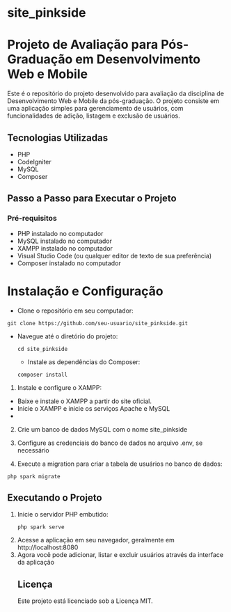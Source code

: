# site_pinkside
# Projeto de Avaliação para Pós-Graduação em Desenvolvimento Web e Mobile
Este é o repositório do projeto desenvolvido para avaliação da disciplina de Desenvolvimento Web e Mobile da pós-graduação. O projeto consiste em uma aplicação simples para gerenciamento de usuários, com funcionalidades de adição, listagem e exclusão de usuários.

## Tecnologias Utilizadas

* PHP
* CodeIgniter
* MySQL
* Composer

## Passo a Passo para Executar o Projeto

### Pré-requisitos 
* PHP instalado no computador
* MySQL instalado no computador
* XAMPP instalado no computador
* Visual Studio Code (ou qualquer editor de texto de sua preferência)
* Composer instalado no computador
  
# Instalação e Configuração
* Clone o repositório em seu computador:
```
git clone https://github.com/seu-usuario/site_pinkside.git
```
* Navegue até o diretório do projeto:
  ```
  cd site_pinkside
  ```
  * Instale as dependências do Composer:
   ```
   composer install
   ```
1. Instale e configure o XAMPP:

* Baixe e instale o XAMPP a partir do site oficial.
* Inicie o XAMPP e inicie os serviços Apache e MySQL
* 
2. Crie um banco de dados MySQL com o nome site_pinkside

3. Configure as credenciais do banco de dados no arquivo .env, se necessário

4. Execute a migration para criar a tabela de usuários no banco de dados:
```
php spark migrate
```
## Executando o Projeto
1. Inicie o servidor PHP embutido:
   ```
   php spark serve
   ```
2. Acesse a aplicação em seu navegador, geralmente em http://localhost:8080
3. Agora você pode adicionar, listar e excluir usuários através da interface da aplicação
      ## Licença
   Este projeto está licenciado sob a Licença MIT.
      
